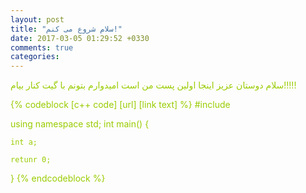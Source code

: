 ```yaml
---
layout: post
title: "سلام شروع می کنم!"
date: 2017-03-05 01:29:52 +0330
comments: true
categories: 
---
```

<html>
<body text=#99cc00>سلام دوستان عزیز اینجا اولین پست من است امیدوارم بتونم با گیت کنار بیام!!!!!</body>

{% codeblock  [c++ code] [url] [link text] %}
#include <iostream>

using namespace std;
int main()
{

	int a;

	retunr 0;
}
{% endcodeblock %}




</html>
